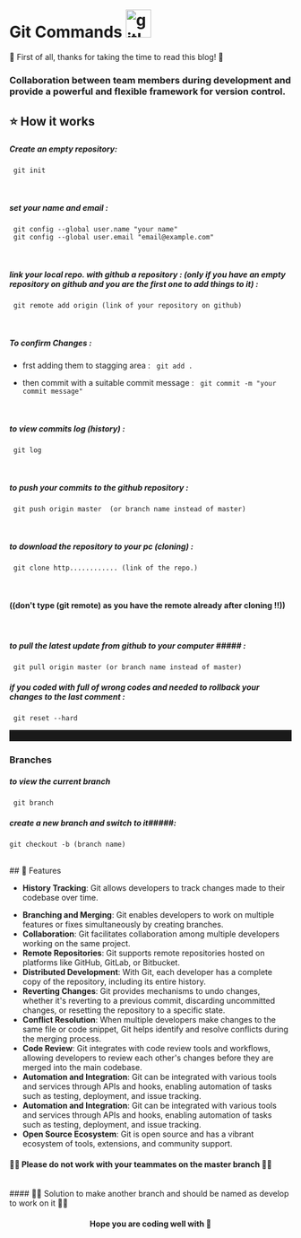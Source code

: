 
# Git Commands <img width='45' height='50' src='https://image-url.com/git-icon.png' alt='gitImage'> 


🎉 First of all, thanks for taking the time to read this blog! 🎉


### Collaboration between team members during development and provide a powerful and flexible framework for version control.

## ⭐ How it works

##### Create an empty repository:

`` git init`` 

<br />

##### set your name and email :
`` git config --global user.name "your name"`` 
<br />
`` git config --global user.email "email@example.com"`` 

<br />

##### link your local repo. with github a repository : (only if you have an empty repository on github and you are the first one to add things to it) :
`` git remote add origin (link of your repository on github)`` 

<br />

##### To confirm Changes :
- frst adding them to stagging area :
  `` git add .`` 
  
- then commit with a suitable commit message :
`` git commit -m "your commit message"`` 

<br />

##### to view commits log (history)  :
`` git log`` 

<br />

##### to push your commits to the github repository :
`` git push origin master  (or branch name instead of master)`` 

<br />

##### to download the repository to your pc (cloning) :
`` git clone http............ (link of the repo.)`` 


<br />

#### ((don't type (git remote) as you have the remote already after cloning !!))

<br />

##### to pull the latest update from github to your computer ##### :
`` git pull origin master (or branch name instead of master)`` 
<br />

##### if you coded with full of wrong codes and needed to rollback your changes to the last comment :
`` git reset --hard`` 
<br />

<hr style='height:20px;color:grey;'>

### Branches 
 
#####  to view the current branch #####
`` git branch`` 


##### create a new branch and switch to it#####:
`` git checkout -b (branch name) `` 

<br />
## 🎨 Features

- **History Tracking**: Git allows developers to track changes made to their codebase over time.
* **Branching and Merging**: Git enables developers to work on multiple features or fixes simultaneously by creating branches.
* **Collaboration**: Git facilitates collaboration among multiple developers working on the same project.
* **Remote Repositories**: Git supports remote repositories hosted on platforms like GitHub, GitLab, or Bitbucket.
* **Distributed Development**: With Git, each developer has a complete copy of the repository, including its entire history.
* **Reverting Changes**: Git provides mechanisms to undo changes, whether it's reverting to a previous commit, discarding uncommitted changes, or resetting the repository to a specific state.
* **Conflict Resolution**: When multiple developers make changes to the same file or code snippet, Git helps identify and resolve conflicts during the merging process.
* **Code Review**: Git integrates with code review tools and workflows, allowing developers to review each other's changes before they are merged into the main codebase.
* **Automation and Integration**: Git can be integrated with various tools and services through APIs and hooks, enabling automation of tasks such as testing, deployment, and issue tracking.
* **Automation and Integration**: Git can be integrated with various tools and services through APIs and hooks, enabling automation of tasks such as testing, deployment, and issue tracking.
* **Open Source Ecosystem**: Git is open source and has a vibrant ecosystem of tools, extensions, and community support.

#### 🔴🔴 Please do not work with your teammates on the master branch 🔴🔴
<br />
#### 🔘🔘 Solution to make another branch and should be named as develop to work on it 🔘🔘


<h4 style='text-align:center'>  Hope you are coding well with 🖤 </h4>




